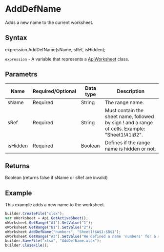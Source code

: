 # AddDefName

Adds a new name to the current worksheet.

## Syntax

expression.AddDefName(sName, sRef, isHidden);

`expression` - A variable that represents a [ApiWorksheet](../ApiWorksheet.md) class.

## Parametrs

| **Name** | **Required/Optional** | **Data type** | **Description** |
| ------------- | ------------- | ------------- | ------------- |
| sName | Required | String | The range name. |
| sRef | Required | String | Must contain the sheet name, followed by sign ! and a range of cells. Example: "Sheet1!$A$1:$B$2". |
| isHidden | Required | Boolean | Defines if the range name is hidden or not. |

## Returns

Boolean (returns false if sName or sRef are invalid)

## Example

This example adds a new name to the worksheet.

```javascript
builder.CreateFile("xlsx");
var oWorksheet = Api.GetActiveSheet();
oWorksheet.GetRange("A1").SetValue("1");
oWorksheet.GetRange("B1").SetValue("2");
oWorksheet.AddDefName("numbers", "Sheet1!$A$1:$B$1");
oWorksheet.GetRange("A3").SetValue("We defined a name 'numbers' for a range of cells A1:B1.");
builder.SaveFile("xlsx", "AddDefName.xlsx");
builder.CloseFile();
```
